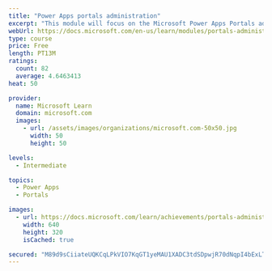 ```yaml
---
title: "Power Apps portals administration"
excerpt: "This module will focus on the Microsoft Power Apps Portals administration and using the Power Apps admin center. Additional actions and features are available that you can use to enhance portal functionality."
webUrl: https://docs.microsoft.com/en-us/learn/modules/portals-administration/
type: course
price: Free
length: PT13M
ratings:
  count: 82
  average: 4.6463413
heat: 50

provider:
  name: Microsoft Learn
  domain: microsoft.com
  images:
    - url: /assets/images/organizations/microsoft.com-50x50.jpg
      width: 50
      height: 50

levels:
  - Intermediate

topics:
  - Power Apps
  - Portals

images:
  - url: https://docs.microsoft.com/learn/achievements/portals-administration-social.png
    width: 640
    height: 320
    isCached: true

secured: "M89d9sCiiateUQKCqLPkVIO7KqGT1yeMAU1XADC3tdSDpwjR70dNqpI4bExLTV4aYFghV4h4Kpg/a3YkV6a3Spp6gQHrUfn+vATGsrXY6eLyq3vULX0tflqUwpQu5BqxWERhdo5gDS1AqDJtfGo3GhJVANg2uQfDuBHVs2VWzbQW7cHcUnXYkkwetK8aSNQjQ3gJnfqNXkazp1IO+62xvDetVfWRhHv7HhNI3lBzIEe3MkqTMeL7MURzGquRdAg7+QLe5fFtj5V+ouka31SsiFzf4ZqXSQKxjQmW0otXaTKqotc4ffR6SRRnsyZSHzffGe/Le47dIoQ6BehxgcWshFFH3apvuAHNYahZkHKf3ij57w5E0aX7LjYeFFB/cu1gycG/R8ojO4p4L+G3udBN+O5FTpnBn9aA3lazvHOQ7xU=;JgfB5v3Tl8jCVO7J+iOvEA=="
---
```


